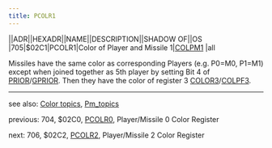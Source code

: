 ```yaml
---
title: PCOLR1
---
```

||ADR||HEXADR||NAME||DESCRIPTION||SHADOW OF||OS  
|705|$02C1|PCOLR1|Color of Player and Missile 1|[COLPM1](../COLPM1/index.md) |all  
  
Missiles have the same color as corresponding Players (e.g. P0=M0, P1=M1) except when joined together as 5th player by setting Bit 4 of [PRIOR](../PRIOR/index.md)/[GPRIOR](../GPRIOR/index.md). Then they have the color of register 3 [COLOR3](../COLOR3/index.md)/[COLPF3](../COLPF3/index.md).  
  
---
see also: [Color topics](../Color_topics/index.md), [Pm_topics](../Pm_topics/index.md)  
  
previous: 704, $02C0, [PCOLR0](../PCOLR0/index.md), Player/Missile 0 Color Register  
  
next: 706, $02C2, [PCOLR2](../PCOLR2/index.md), Player/Missile 2 Color Register  
